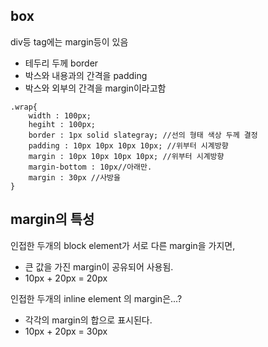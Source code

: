 ## box

div등 tag에는 margin등이 있음

- 테두리 두께 border
- 박스와 내용과의 간격을 padding
- 박스와 외부의 간격을 margin이라고함

```
.wrap{
    width : 100px;
    hegiht : 100px;
    border : 1px solid slategray; //선의 형태 색상 두께 결정
    padding : 10px 10px 10px 10px; //위부터 시계방향
    margin : 10px 10px 10px 10px; //위부터 시계방향
    margin-bottom : 10px//아래만.
    margin : 30px //사방을 
}
```
## margin의 특성
인접한 두개의 block element가 서로 다른 margin을 가지면,
- 큰 값을 가진 margin이 공유되어 사용됨.
- 10px + 20px = 20px

인접한 두개의 inline element 의 margin은...?
- 각각의 margin의 합으로 표시된다.
- 10px + 20px = 30px